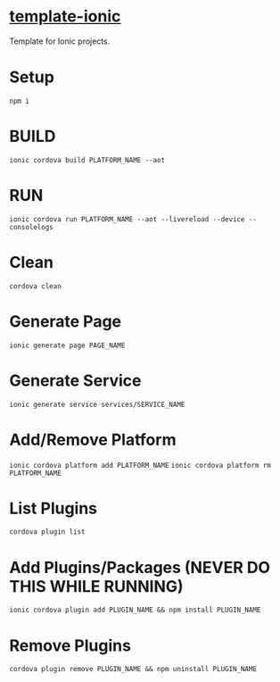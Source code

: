 <!--! Replace all 'template-ionic' to your PROJECT_NAME -->

# [template-ionic](https://github.com/dudushy/template-ionic/)
Template for Ionic projects.

# Setup
```npm i```

# BUILD
```ionic cordova build PLATFORM_NAME --aot```

# RUN
```ionic cordova run PLATFORM_NAME --aot --livereload --device --consolelogs```

# Clean
```cordova clean```

# Generate Page
```ionic generate page PAGE_NAME```

# Generate Service
```ionic generate service services/SERVICE_NAME```

# Add/Remove Platform
```ionic cordova platform add PLATFORM_NAME```
```ionic cordova platform rm PLATFORM_NAME```

# List Plugins
```cordova plugin list```

# Add Plugins/Packages (NEVER DO THIS WHILE RUNNING)
```ionic cordova plugin add PLUGIN_NAME && npm install PLUGIN_NAME```

# Remove Plugins
```cordova plugin remove PLUGIN_NAME && npm uninstall PLUGIN_NAME```
